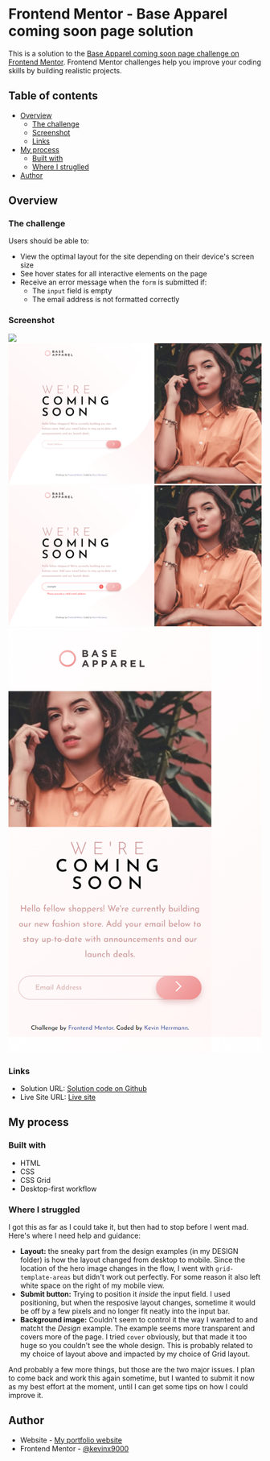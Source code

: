 # Frontend Mentor - Base Apparel coming soon page solution

This is a solution to the [Base Apparel coming soon page challenge on Frontend Mentor](https://www.frontendmentor.io/challenges/base-apparel-coming-soon-page-5d46b47f8db8a7063f9331a0). Frontend Mentor challenges help you improve your coding skills by building realistic projects. 

## Table of contents

- [Overview](#overview)
  - [The challenge](#the-challenge)
  - [Screenshot](#screenshot)
  - [Links](#links)
- [My process](#my-process)
  - [Built with](#built-with)
  - [Where I struglled](#where-i-struggled)
- [Author](#author)


## Overview

### The challenge

Users should be able to:

- View the optimal layout for the site depending on their device's screen size
- See hover states for all interactive elements on the page
- Receive an error message when the `form` is submitted if:
  - The `input` field is empty
  - The email address is not formatted correctly

### Screenshot

![](./screenshot.jpg)
![](/my-desktop-screenshot-1440.png)
![](/my-desktop-screenshot-1440-error.png)
![](/my-mobile-screenshot-375.png)

### Links

- Solution URL: [Solution code on Github](https://github.com/kevinx9000/base-apparel-coming-soon-page)
- Live Site URL: [Live site](https://kevinx9000.github.io/base-apparel-coming-soon-page)

## My process

### Built with

- HTML
- CSS
- CSS Grid
- Desktop-first workflow

### Where I struggled

I got this as far as I could take it, but then had to stop before I went mad. Here's where I need help and guidance:

- **Layout:** the sneaky part from the design examples (in my DESIGN folder) is how the layout changed from desktop to mobile. Since the location of the hero image changes in the flow, I went with `grid-template-areas` but didn't work out perfectly. For some reason it also left white space on the right of my mobile view.
- **Submit button:** Trying to position it *inside* the input field. I used positioning, but when the resposive layout changes, sometime it would be off by a few pixels and no longer fit neatly into the input bar.
- **Background image:** Couldn't seem to control it the way I wanted to and matcht the *Design* example. The example seems more transparent and covers more of the page. I tried `cover` obviously, but that made it too huge so you couldn't see the whole design. This is probably related to my choice of layout above and impacted by my choice of Grid layout.

And probably a few more things, but those are the two major issues. I plan to come back and work this again sometime, but I wanted to submit it now as my best effort at the moment, until I can get some tips on how I could improve it.

## Author

- Website - [My portfolio website](https://www.kevinherrmann.quest)
- Frontend Mentor - [@kevinx9000](https://www.frontendmentor.io/profile/kevinx9000)
